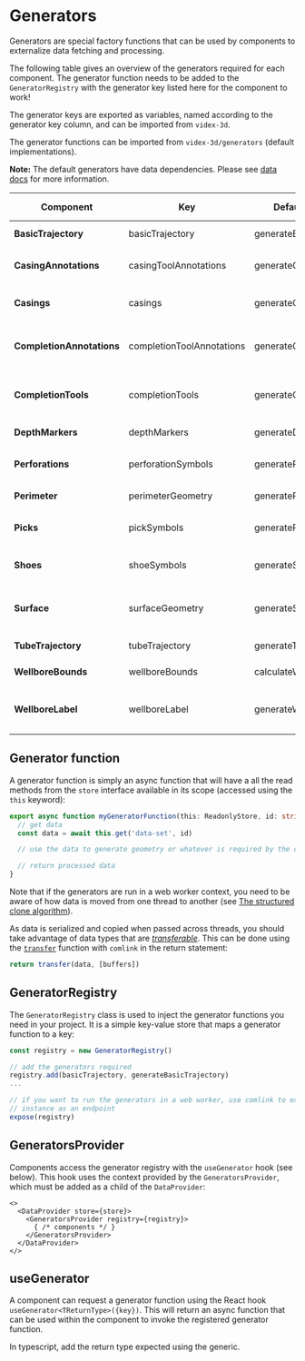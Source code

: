 # Generators

Generators are special factory functions that can be used by components to externalize data fetching and processing. 

The following table gives an overview of the generators required for each component. The generator function needs to be added to the `GeneratorRegistry` with the generator key listed here for the component to work!

The generator keys are exported as variables, named according to the generator key column, and can be imported from `videx-3d`.

The generator functions can be imported from `videx-3d/generators` (default implementations).

**Note:** The default generators have data dependencies. Please see [data docs](./data.md) for more information.

| Component | Key | Default generator function | Data dependencies |
|--|--|--|--|
| **BasicTrajectory** | basicTrajectory | generateBasicTrajectory | - position-logs |
| **CasingAnnotations** | casingToolAnnotations | generateCasingAnnotations | - position-logs<br/>- casings |
| **Casings** | casings | generateCasings | - position-logs<br/>- casings |
| **CompletionAnnotations** | completionToolAnnotations | generateCompletionToolAnnotations | - position-logs<br/>- completion-tools |
| **CompletionTools** | completionTools | generateCompletionTools | - position-logs<br/>- completion-tools |
| **DepthMarkers** | depthMarkers | generateDepthMarkers | - position-logs |
| **Perforations** | perforationSymbols | generatePerforations | - position-logs<br/>- perforations |
| **Perimeter** | perimeterGeometry | generatePerimeterGeometry | - position-logs |
| **Picks** | pickSymbols | generatePicks | - position-logs<br/>- picks |
| **Shoes** | shoeSymbols | generateShoes | - position-logs<br/>- casings |
| **Surface** | surfaceGeometry | generateSurfaceGeometry | - surface-meta<br/>- surface-values |
| **TubeTrajectory** | tubeTrajectory | generateTubeTrajectory | - position-logs |
| **WellboreBounds** | wellboreBounds | calculateWellboreBounds | - position-logs |
| **WellboreLabel** | wellboreLabel | generateWellboreLabel | - position-logs<br/>- wellbore-headers |

## Generator function
A generator function is simply an async function that will have a all the read methods from the `store` interface available in its scope (accessed using the `this` keyword):

```ts
export async function myGeneratorFunction(this: ReadonlyStore, id: string) {
  // get data
  const data = await this.get('data-set', id)

  // use the data to generate geometry or whatever is required by the component

  // return processed data 
}
```
Note that if the generators are run in a web worker context, you need to be aware of how data is moved from one thread to another (see [The structured clone algorithm](https://developer.mozilla.org/en-US/docs/Web/API/Web_Workers_API/Structured_clone_algorithm)).

As data is serialized and copied when passed across threads, you should take advantage of data types that are [_transferable_](https://developer.mozilla.org/en-US/docs/Web/API/Web_Workers_API/Transferable_objects). This can be done using the [`transfer`](https://github.com/GoogleChromeLabs/comlink?tab=readme-ov-file#comlinktransfervalue-transferables-and-comlinkproxyvalue) function with `comlink` in the return statement:

```ts
return transfer(data, [buffers])
```

## GeneratorRegistry
The `GeneratorRegistry` class is used to inject the generator functions you need in your project. It is a simple key-value store that maps a generator function to a key:

```ts
const registry = new GeneratorRegistry()

// add the generators required
registry.add(basicTrajectory, generateBasicTrajectory)
...

// if you want to run the generators in a web worker, use comlink to expose the
// instance as an endpoint
expose(registry)

```

## GeneratorsProvider
Components access the generator registry with the `useGenerator` hook (see below). This hook uses the context provided by the `GeneratorsProvider`, which must be added as a child of the `DataProvider`:

```tsx
<>
  <DataProvider store={store}>
    <GeneratorsProvider registry={registry}>
      { /* components */ } 
    </GeneratorsProvider>
  </DataProvider>
</>
```

## useGenerator
A component can request a generator function using the React hook `useGenerator<TReturnType>({key})`. This will return an async function that can be used within the component to  invoke the registered generator function.

In typescript, add the return type expected using the generic.